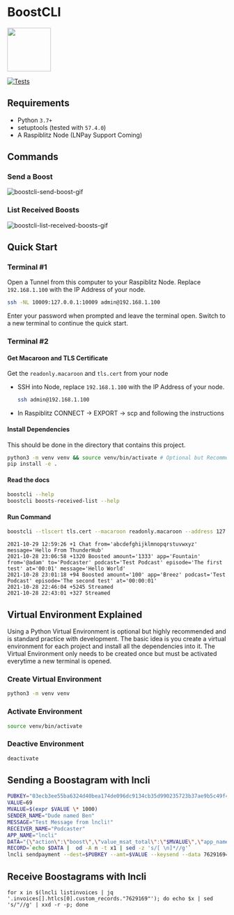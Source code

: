 
# BoostCLI

<img width=100 height=100 src="boostcli.png" />

[![Tests](https://github.com/valcanobacon/BoostCLI/actions/workflows/ci.yml/badge.svg)](https://github.com/valcanobacon/BoostCLI/actions/workflows/ci.yml)


## Requirements

* Python `3.7+`
* setuptools (tested with `57.4.0`)
* A Raspiblitz Node (LNPay Support Coming)

## Commands

### Send a Boost

![boostcli-send-boost-gif](/boost.gif)

### List Received Boosts

![boostcli-list-received-boosts-gif](/boosts-received-list.gif)

## Quick Start

### Terminal #1

Open a Tunnel from this computer to your Raspiblitz Node. Replace `192.168.1.100` with the IP Address of your node.

```sh
ssh -NL 10009:127.0.0.1:10009 admin@192.168.1.100
```

Enter your password when prompted and leave the terminal open.  Switch to a new terminal to continue the quick start.

### Terminal #2

#### Get Macaroon and TLS Certificate

Get the `readonly.macaroon` and `tls.cert` from your node

* SSH into Node, replace `192.168.1.100` with the IP Address of your node.  

    ```sh
    ssh admin@192.168.1.100 
    ```

* In Raspiblitz CONNECT -> EXPORT -> scp and following the instructions

#### Install Dependencies

This should be done in the directory that contains this project.

```sh
python3 -m venv venv && source venv/bin/activate # Optional but Recommended
pip install -e .
```

#### Read the docs

```sh
boostcli --help
boostcli boosts-received-list --help
```

#### Run Command

```sh
boostcli --tlscert tls.cert --macaroon readonly.macaroon --address 127.0.0.1 --port 10009 boosts-received-list --datetime-range-end 2021-10-26
```

```
2021-10-29 12:59:26 +1 Chat from='abcdefghijklmnopqrstuvwxyz' message='Hello From ThunderHub'
2021-10-28 23:06:58 +1320 Boosted amount='1333' app='Fountain' from='@adam' to='Podcaster' podcast='Test Podcast' episode='The first test' at='00:01' message='Hello World'
2021-10-28 23:01:18 +94 Boosted amount='100' app='Breez' podcast='Test Podcast' episode='The second test' at='00:00:01'
2021-10-28 22:46:04 +5245 Streamed
2021-10-28 22:43:01 +327 Streamed
```

## Virtual Environment Explained

Using a Python Virtual Environment is optional but highly recommended and is standard practice with development. The basic idea is you create a virtual environment for each project and install all the dependencies into it. The Virtual Environment only needs to be created once but must be activated everytime a new terminal is opened.

### Create Virtual Environment

```sh
python3 -m venv venv
```

### Activate Environment

```sh
source venv/bin/activate
```

### Deactive Environment

```sh
deactivate
```

## Sending a Boostagram with lncli

```sh
PUBKEY="03ecb3ee55ba6324d40bea174de096dc9134cb35d990235723b37ae9b5c49f4f53"
VALUE=69
MVALUE=$(expr $VALUE \* 1000)
SENDER_NAME="Dude named Ben"
MESSAGE="Test Message from lncli!"
RECEIVER_NAME="Podcaster"
APP_NAME="lncli"
DATA="{\"action\":\"boost\",\"value_msat_total\":\"$MVALUE\",\"app_name\":\"$APP_NAME\",\"sender_name\": \"$SENDER_NAME\",\"name\":\"$RECEIVER_NAME\",\"message\":\"$MESSAGE\"}"
RECORD=`echo $DATA |  od -A n -t x1 | sed -z 's/[ \n]*//g'`
lncli sendpayment --dest=$PUBKEY --amt=$VALUE --keysend --data 7629169=$RECORD
```

## Receive Boostagrams with lncli

```
for x in $(lncli listinvoices | jq '.invoices[].htlcs[0].custom_records."7629169"'); do echo $x | sed 's/"//g' | xxd -r -p; done
```
